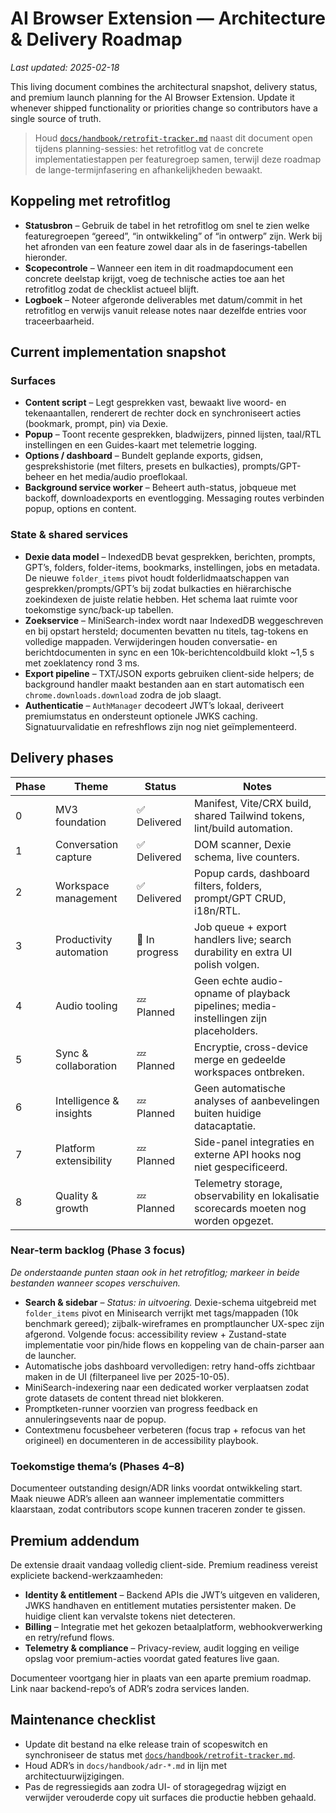 # AI Browser Extension — Architecture & Delivery Roadmap

_Last updated: 2025-02-18_

This living document combines the architectural snapshot, delivery status, and premium launch planning for the AI Browser Extension. Update it whenever shipped functionality or priorities change so contributors have a single source of truth.

> Houd [`docs/handbook/retrofit-tracker.md`](./retrofit-tracker.md) naast dit document open tijdens planning-sessies: het retrofitlog vat de concrete implementatiestappen per featuregroep samen, terwijl deze roadmap de lange-termijnfasering en afhankelijkheden bewaakt.

## Koppeling met retrofitlog
- **Statusbron** – Gebruik de tabel in het retrofitlog om snel te zien welke featuregroepen “gereed”, “in ontwikkeling” of “in ontwerp” zijn. Werk bij het afronden van een feature zowel daar als in de faserings-tabellen hieronder.
- **Scopecontrole** – Wanneer een item in dit roadmapdocument een concrete deelstap krijgt, voeg de technische acties toe aan het retrofitlog zodat de checklist actueel blijft.
- **Logboek** – Noteer afgeronde deliverables met datum/commit in het retrofitlog en verwijs vanuit release notes naar dezelfde entries voor traceerbaarheid.

## Current implementation snapshot

### Surfaces
- **Content script** – Legt gesprekken vast, bewaakt live woord- en tekenaantallen, renderert de rechter dock en synchroniseert acties (bookmark, prompt, pin) via Dexie.
- **Popup** – Toont recente gesprekken, bladwijzers, pinned lijsten, taal/RTL instellingen en een Guides-kaart met telemetrie logging.
- **Options / dashboard** – Bundelt geplande exports, gidsen, gesprekshistorie (met filters, presets en bulkacties), prompts/GPT-beheer en het media/audio proeflokaal.
- **Background service worker** – Beheert auth-status, jobqueue met backoff, downloadexports en eventlogging. Messaging routes verbinden popup, options en content.

### State & shared services
- **Dexie data model** – IndexedDB bevat gesprekken, berichten, prompts, GPT’s, folders, folder-items, bookmarks, instellingen, jobs en metadata. De nieuwe `folder_items` pivot houdt folderlidmaatschappen van gesprekken/prompts/GPT’s bij zodat bulkacties en hiërarchische zoekindexen de juiste relatie hebben. Het schema laat ruimte voor toekomstige sync/back-up tabellen.
- **Zoekservice** – MiniSearch-index wordt naar IndexedDB weggeschreven en bij opstart hersteld; documenten bevatten nu titels, tag-tokens en volledige mappaden. Verwijderingen houden conversatie- en berichtdocumenten in sync en een 10k-berichtencoldbuild klokt ~1,5 s met zoeklatency rond 3 ms.
- **Export pipeline** – TXT/JSON exports gebruiken client-side helpers; de background handler maakt bestanden aan en start automatisch een `chrome.downloads.download` zodra de job slaagt.
- **Authenticatie** – `AuthManager` decodeert JWT’s lokaal, deriveert premiumstatus en ondersteunt optionele JWKS caching. Signatuurvalidatie en refreshflows zijn nog niet geïmplementeerd.

## Delivery phases

| Phase | Theme | Status | Notes |
| --- | --- | --- | --- |
| 0 | MV3 foundation | ✅ Delivered | Manifest, Vite/CRX build, shared Tailwind tokens, lint/build automation. |
| 1 | Conversation capture | ✅ Delivered | DOM scanner, Dexie schema, live counters. |
| 2 | Workspace management | ✅ Delivered | Popup cards, dashboard filters, folders, prompt/GPT CRUD, i18n/RTL. |
| 3 | Productivity automation | 🚧 In progress | Job queue + export handlers live; search durability en extra UI polish volgen. |
| 4 | Audio tooling | 💤 Planned | Geen echte audio-opname of playback pipelines; media-instellingen zijn placeholders. |
| 5 | Sync & collaboration | 💤 Planned | Encryptie, cross-device merge en gedeelde workspaces ontbreken. |
| 6 | Intelligence & insights | 💤 Planned | Geen automatische analyses of aanbevelingen buiten huidige datacaptatie. |
| 7 | Platform extensibility | 💤 Planned | Side-panel integraties en externe API hooks nog niet gespecificeerd. |
| 8 | Quality & growth | 💤 Planned | Telemetry storage, observability en lokalisatie scorecards moeten nog worden opgezet. |

### Near-term backlog (Phase 3 focus)
_De onderstaande punten staan ook in het retrofitlog; markeer in beide bestanden wanneer scopes verschuiven._
- **Search & sidebar** – _Status: in uitvoering._ Dexie-schema uitgebreid met `folder_items` pivot en Minisearch verrijkt met tags/mappaden (10k benchmark gereed); zijbalk-wireframes en promptlauncher UX-spec zijn afgerond. Volgende focus: accessibility review + Zustand-state implementatie voor pin/hide flows en koppeling van de chain-parser aan de launcher.
- Automatische jobs dashboard vervolledigen: retry hand-offs zichtbaar maken in de UI (filterpaneel live per 2025-10-05).
- MiniSearch-indexering naar een dedicated worker verplaatsen zodat grote datasets de content thread niet blokkeren.
- Promptketen-runner voorzien van progress feedback en annuleringsevents naar de popup.
- Contextmenu focusbeheer verbeteren (focus trap + refocus van het origineel) en documenteren in de accessibility playbook.

### Toekomstige thema’s (Phases 4–8)
Documenteer outstanding design/ADR links voordat ontwikkeling start. Maak nieuwe ADR’s alleen aan wanneer implementatie committers klaarstaan, zodat contributors scope kunnen traceren zonder te gissen.

## Premium addendum
De extensie draait vandaag volledig client-side. Premium readiness vereist expliciete backend-werkzaamheden:
- **Identity & entitlement** – Backend APIs die JWT’s uitgeven en valideren, JWKS handhaven en entitlement mutaties persistenter maken. De huidige client kan vervalste tokens niet detecteren.
- **Billing** – Integratie met het gekozen betaalplatform, webhookverwerking en retry/refund flows.
- **Telemetry & compliance** – Privacy-review, audit logging en veilige opslag voor premium-acties voordat gated features live gaan.

Documenteer voortgang hier in plaats van een aparte premium roadmap. Link naar backend-repo’s of ADR’s zodra services landen.

## Maintenance checklist
- Update dit bestand na elke release train of scopeswitch en synchroniseer de status met [`docs/handbook/retrofit-tracker.md`](./retrofit-tracker.md).
- Houd ADR’s in `docs/handbook/adr-*.md` in lijn met architectuurwijzigingen.
- Pas de regressiegids aan zodra UI- of storagegedrag wijzigt en verwijder verouderde copy uit surfaces die productie hebben gehaald.
